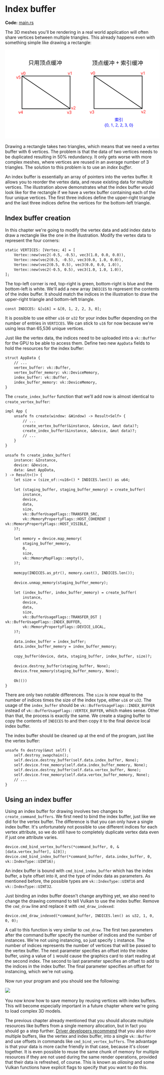 # Index buffer

**Code:** [main.rs](https://github.com/chuigda/Vulkan-Tutorial-Rust-CN/tree/master/src/20_index_buffer.rs)

The 3D meshes you'll be rendering in a real world application will often share vertices between multiple triangles. This already happens even with something simple like drawing a rectangle:

![](../images/vertex_vs_index.svg)

Drawing a rectangle takes two triangles, which means that we need a vertex buffer with 6 vertices. The problem is that the data of two vertices needs to be duplicated resulting in 50% redundancy. It only gets worse with more complex meshes, where vertices are reused in an average number of 3 triangles. The solution to this problem is to use an *index buffer*.

An index buffer is essentially an array of pointers into the vertex buffer. It allows you to reorder the vertex data, and reuse existing data for multiple vertices. The illustration above demonstrates what the index buffer would look like for the rectangle if we have a vertex buffer containing each of the four unique vertices. The first three indices define the upper-right triangle and the last three indices define the vertices for the bottom-left triangle.

## Index buffer creation

In this chapter we're going to modify the vertex data and add index data to draw a rectangle like the one in the illustration. Modify the vertex data to represent the four corners:

```rust,noplaypen
static VERTICES: [Vertex; 4] = [
    Vertex::new(vec2(-0.5, -0.5), vec3(1.0, 0.0, 0.0)),
    Vertex::new(vec2(0.5, -0.5), vec3(0.0, 1.0, 0.0)),
    Vertex::new(vec2(0.5, 0.5), vec3(0.0, 0.0, 1.0)),
    Vertex::new(vec2(-0.5, 0.5), vec3(1.0, 1.0, 1.0)),
];
```

The top-left corner is red, top-right is green, bottom-right is blue and the bottom-left is white. We'll add a new array `INDICES` to represent the contents of the index buffer. It should match the indices in the illustration to draw the upper-right triangle and bottom-left triangle.

```rust,noplaypen
const INDICES: &[u16] = &[0, 1, 2, 2, 3, 0];
```

It is possible to use either `u16` or `u32` for your index buffer depending on the number of entries in `VERTICES`. We can stick to `u16` for now because we're using less than 65,536 unique vertices.

Just like the vertex data, the indices need to be uploaded into a `vk::Buffer` for the GPU to be able to access them. Define two new `AppData` fields to hold the resources for the index buffer:

```rust,noplaypen
struct AppData {
    // ...
    vertex_buffer: vk::Buffer,
    vertex_buffer_memory: vk::DeviceMemory,
    index_buffer: vk::Buffer,
    index_buffer_memory: vk::DeviceMemory,
}
```

The `create_index_buffer` function that we'll add now is almost identical to `create_vertex_buffer`:

```rust,noplaypen
impl App {
    unsafe fn create(window: &Window) -> Result<Self> {
        // ...
        create_vertex_buffer(&instance, &device, &mut data)?;
        create_index_buffer(&instance, &device, &mut data)?;
        // ...
    }
}

unsafe fn create_index_buffer(
    instance: &Instance,
    device: &Device,
    data: &mut AppData,
) -> Result<()> {
    let size = (size_of::<u16>() * INDICES.len()) as u64;

    let (staging_buffer, staging_buffer_memory) = create_buffer(
        instance,
        device,
        data,
        size,
        vk::BufferUsageFlags::TRANSFER_SRC,
        vk::MemoryPropertyFlags::HOST_COHERENT | vk::MemoryPropertyFlags::HOST_VISIBLE,
    )?;

    let memory = device.map_memory(
        staging_buffer_memory,
        0,
        size,
        vk::MemoryMapFlags::empty(),
    )?;

    memcpy(INDICES.as_ptr(), memory.cast(), INDICES.len());

    device.unmap_memory(staging_buffer_memory);

    let (index_buffer, index_buffer_memory) = create_buffer(
        instance,
        device,
        data,
        size,
        vk::BufferUsageFlags::TRANSFER_DST | vk::BufferUsageFlags::INDEX_BUFFER,
        vk::MemoryPropertyFlags::DEVICE_LOCAL,
    )?;

    data.index_buffer = index_buffer;
    data.index_buffer_memory = index_buffer_memory;

    copy_buffer(device, data, staging_buffer, index_buffer, size)?;

    device.destroy_buffer(staging_buffer, None);
    device.free_memory(staging_buffer_memory, None);

    Ok(())
}
```

There are only two notable differences. The `size` is now equal to the number of indices times the size of the index type, either `u16` or `u32`. The usage of the `index_buffer` should be `vk::BufferUsageFlags::INDEX_BUFFER` instead of `vk::BufferUsageFlags::VERTEX_BUFFER`, which makes sense. Other than that, the process is exactly the same. We create a staging buffer to copy the contents of `INDICES` to and then copy it to the final device local index buffer.

The index buffer should be cleaned up at the end of the program, just like the vertex buffer:

```rust,noplaypen
unsafe fn destroy(&mut self) {
    self.destroy_swapchain();
    self.device.destroy_buffer(self.data.index_buffer, None);
    self.device.free_memory(self.data.index_buffer_memory, None);
    self.device.destroy_buffer(self.data.vertex_buffer, None);
    self.device.free_memory(self.data.vertex_buffer_memory, None);
    // ...
}
```

## Using an index buffer

Using an index buffer for drawing involves two changes to `create_command_buffers`. We first need to bind the index buffer, just like we did for the vertex buffer. The difference is that you can only have a single index buffer. It's unfortunately not possible to use different indices for each vertex attribute, so we do still have to completely duplicate vertex data even if just one attribute varies.

```rust,noplaypen
device.cmd_bind_vertex_buffers(*command_buffer, 0, &[data.vertex_buffer], &[0]);
device.cmd_bind_index_buffer(*command_buffer, data.index_buffer, 0, vk::IndexType::UINT16);
```

An index buffer is bound with `cmd_bind_index_buffer` which has the index buffer, a byte offset into it, and the type of index data as parameters. As mentioned before, the possible types are `vk::IndexType::UINT16` and `vk::IndexType::UINT32`.

Just binding an index buffer doesn't change anything yet, we also need to change the drawing command to tell Vulkan to use the index buffer. Remove the `cmd_draw` line and replace it with `cmd_draw_indexed`:

```rust,noplaypen
device.cmd_draw_indexed(*command_buffer, INDICES.len() as u32, 1, 0, 0, 0);
```

A call to this function is very similar to `cmd_draw`. The first two parameters after the command buffer specify the number of indices and the number of instances. We're not using instancing, so just specify `1` instance. The number of indices represents the number of vertices that will be passed to the vertex buffer. The next parameter specifies an offset into the index buffer, using a value of `1` would cause the graphics card to start reading at the second index. The second to last parameter specifies an offset to add to the indices in the index buffer. The final parameter specifies an offset for instancing, which we're not using.

Now run your program and you should see the following:

![](../images/indexed_rectangle.png)

You now know how to save memory by reusing vertices with index buffers. This will become especially important in a future chapter where we're going to load complex 3D models.

The previous chapter already mentioned that you should allocate multiple resources like buffers from a single memory allocation, but in fact you should go a step further. [Driver developers recommend](https://developer.nvidia.com/vulkan-memory-management) that you also store multiple buffers, like the vertex and index buffer, into a single `vk::Buffer` and use offsets in commands like `cmd_bind_vertex_buffers`. The advantage is that your data is more cache friendly in that case, because it's closer together. It is even possible to reuse the same chunk of memory for multiple resources if they are not used during the same render operations, provided that their data is refreshed, of course. This is known as *aliasing* and some Vulkan functions have explicit flags to specify that you want to do this.
